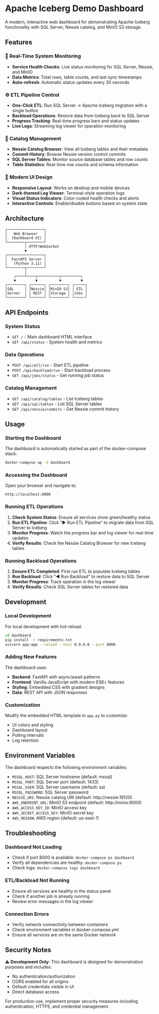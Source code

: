 # Apache Iceberg Demo Dashboard

A modern, interactive web dashboard for demonstrating Apache Iceberg functionality with SQL Server, Nessie catalog, and MinIO S3 storage.

## Features

### 🎯 Real-Time System Monitoring
- **Service Health Checks**: Live status monitoring for SQL Server, Nessie, and MinIO
- **Data Metrics**: Total rows, table counts, and last sync timestamps
- **Auto-refresh**: Automatic status updates every 30 seconds

### ⚙️ ETL Pipeline Control
- **One-Click ETL**: Run SQL Server → Apache Iceberg migration with a single button
- **Backload Operations**: Restore data from Iceberg back to SQL Server
- **Progress Tracking**: Real-time progress bars and status updates
- **Live Logs**: Streaming log viewer for operation monitoring

### 🌲 Catalog Management
- **Nessie Catalog Browser**: View all Iceberg tables and their metadata
- **Commit History**: Browse Nessie version control commits
- **SQL Server Tables**: Monitor source database tables and row counts
- **Table Statistics**: Real-time row counts and schema information

### 🎨 Modern UI Design
- **Responsive Layout**: Works on desktop and mobile devices
- **Dark-themed Log Viewer**: Terminal-style operation logs
- **Visual Status Indicators**: Color-coded health checks and alerts
- **Interactive Controls**: Enable/disable buttons based on system state

## Architecture

```
┌─────────────────┐
│   Web Browser   │
│  (Dashboard UI) │
└────────┬────────┘
         │ HTTP/WebSocket
         ▼
┌─────────────────┐
│  FastAPI Server │
│   (Python 3.11) │
└────────┬────────┘
         │
    ┌────┴────┬──────────┬─────────┐
    ▼         ▼          ▼         ▼
┌────────┐ ┌──────┐ ┌────────┐ ┌─────┐
│SQL     │ │Nessie│ │MinIO S3│ │ ETL │
│Server  │ │ REST │ │Storage │ │Jobs │
└────────┘ └──────┘ └────────┘ └─────┘
```

## API Endpoints

### System Status
- `GET /` - Main dashboard HTML interface
- `GET /api/status` - System health and metrics

### Data Operations
- `POST /api/etl/run` - Start ETL pipeline
- `POST /api/backload/run` - Start backload process
- `GET /api/jobs/status` - Get running job status

### Catalog Management
- `GET /api/catalog/tables` - List Iceberg tables
- `GET /api/sql/tables` - List SQL Server tables
- `GET /api/nessie/commits` - Get Nessie commit history

## Usage

### Starting the Dashboard

The dashboard is automatically started as part of the docker-compose stack:

```bash
docker-compose up -d dashboard
```

### Accessing the Dashboard

Open your browser and navigate to:

```
http://localhost:8000
```

### Running ETL Operations

1. **Check System Status**: Ensure all services show green/healthy status
2. **Run ETL Pipeline**: Click "▶️ Run ETL Pipeline" to migrate data from SQL Server to Iceberg
3. **Monitor Progress**: Watch the progress bar and log viewer for real-time updates
4. **Verify Results**: Check the Nessie Catalog Browser for new Iceberg tables

### Running Backload Operations

1. **Ensure ETL Completed**: First run ETL to populate Iceberg tables
2. **Run Backload**: Click "◀️ Run Backload" to restore data to SQL Server
3. **Monitor Progress**: Track operation in the log viewer
4. **Verify Results**: Check SQL Server tables for restored data

## Development

### Local Development

For local development with hot-reload:

```bash
cd dashboard
pip install -r requirements.txt
uvicorn app:app --reload --host 0.0.0.0 --port 8000
```

### Adding New Features

The dashboard uses:
- **Backend**: FastAPI with async/await patterns
- **Frontend**: Vanilla JavaScript with modern ES6+ features
- **Styling**: Embedded CSS with gradient designs
- **Data**: REST API with JSON responses

### Customization

Modify the embedded HTML template in `app.py` to customize:
- UI colors and styling
- Dashboard layout
- Polling intervals
- Log retention

## Environment Variables

The dashboard respects the following environment variables:

- `MSSQL_HOST`: SQL Server hostname (default: mssql)
- `MSSQL_PORT`: SQL Server port (default: 1433)
- `MSSQL_USER`: SQL Server username (default: sa)
- `MSSQL_PASSWORD`: SQL Server password
- `NESSIE_URI`: Nessie catalog URI (default: http://nessie:19120)
- `AWS_ENDPOINT_URL`: MinIO S3 endpoint (default: http://minio:9000)
- `AWS_ACCESS_KEY_ID`: MinIO access key
- `AWS_SECRET_ACCESS_KEY`: MinIO secret key
- `AWS_REGION`: AWS region (default: us-east-1)

## Troubleshooting

### Dashboard Not Loading
- Check if port 8000 is available: `docker-compose ps dashboard`
- Verify all dependencies are healthy: `docker-compose ps`
- Check logs: `docker-compose logs dashboard`

### ETL/Backload Not Running
- Ensure all services are healthy in the status panel
- Check if another job is already running
- Review error messages in the log viewer

### Connection Errors
- Verify network connectivity between containers
- Check environment variables in docker-compose.yml
- Ensure all services are on the same Docker network

## Security Notes

⚠️ **Development Only**: This dashboard is designed for demonstration purposes and includes:
- No authentication/authorization
- CORS enabled for all origins
- Default credentials visible in UI
- Direct database access

For production use, implement proper security measures including authentication, HTTPS, and credential management.